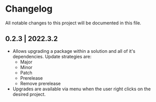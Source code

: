 # Changelog
All notable changes to this project will be documented in this file.

## 0.2.3 | 2022.3.2
- Allows upgrading a package within a solution and all of it's dependencies. Update strategies are:
  - Major
  - Minor
  - Patch
  - Prerelease
  - Remove prerelease
- Upgrades are available via menu when the user right clicks on the desired project.
